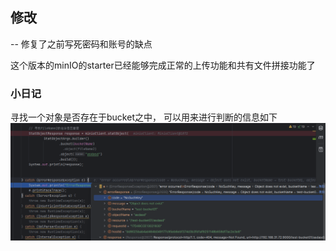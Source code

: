 ## 修改

-- 修复了之前写死密码和账号的缺点

这个版本的minIO的starter已经能够完成正常的上传功能和共有文件拼接功能了

### 小日记

寻找一个对象是否存在于bucket之中，
可以用来进行判断的信息如下
![img.png](img.png)
